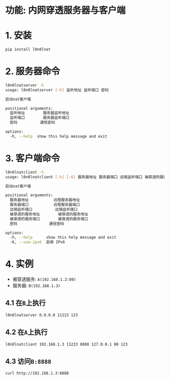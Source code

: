 # 功能: 内网穿透服务器与客户端

# 1. 安装
```bash
pip install l0n0lnat
```
# 2. 服务器命令
```bash
l0n0lnatserver -h
usage: l0n0lnatserver [-h] 监听地址 监听端口 密码

启动nat客户端

positional arguments:
  监听地址        服务器监听地址
  监听端口        服务器监听端口
  密码          通信密码

options:
  -h, --help  show this help message and exit
```

# 3. 客户端命令
```bash
l0n0lnatclient -h
usage: l0n0lnatclient [-h] [-6] 服务器地址 服务器端口 远端监听端口 被穿透的服务地址 被穿透的服务端口 密码

启动nat客户端

positional arguments:
  服务器地址           远程服务器地址
  服务器端口           远程服务器端口
  远端监听端口          远端监听端口
  被穿透的服务地址        被穿透的服务地址
  被穿透的服务端口        被穿透的服务端口
  密码              通信密码

options:
  -h, --help      show this help message and exit
  -6, --use-ipv6  启用 IPv6

```
# 4. 实例
* 被穿透服务: `A(192.168.1.2:80)`
* 服务器: `B(192.168.1.3)`

## 4.1 在`B`上执行
```bash
l0n0lnatserver 0.0.0.0 11223 123
```

## 4.2 在`A`上执行
```bash
l0n0lnatclient 192.168.1.3 11223 8888 127.0.0.1 80 123
```

## 4.3 访问`B:8888`
```bash
curl http://192.168.1.3:8888
```



